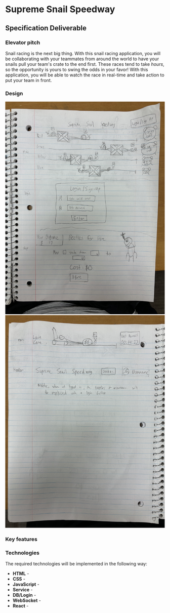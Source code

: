 # Supreme Snail Speedway

## Specification Deliverable

### Elevator pitch

Snail racing is the next big thing. With this snail racing application, you will be collaborating with your teammates from around the world to have your snails pull your team's crate to the end first. These races tend to take *hours*, so the opportunity is yours to swing the odds in your favor! With this application, you will be able to watch the race in real-time and take action to put your team in front.

### Design
![Mockup Pg. 1](early-concept/mock1.JPG)
![Mockup Pg. 2](early-concept/mock2.JPG)

### Key features


### Technologies

The required technologies will be implemented in the following way:

- **HTML** - 
- **CSS** - 
- **JavaScript** - 
- **Service** - 
- **DB/Login** - 
- **WebSocket** -
- **React** - 
